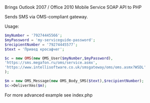 Brings Outlook 2007 / Office 2010 Mobile Service SOAP API to PHP

Sends SMS via OMS-compliant gateway.

Usage:
```php
$myNumber = '79274445566';
$myPassword = 'my-serviceguide-password';
$recipientNumber = '79274445577';
$text = 'Привед кросафчег';

$c = new OMS(new OMS_User($myNumber,$myPassword),
'https://sms.megafon.ru/oms/service.asmx',
'https://www.intellisoftware.co.uk/smsgateway/oms/oms.asmx?WSDL'
);

$m = new OMS_Message(new OMS_Body_SMS($text),$recipientNumber);
$c->DeliverXms($m);
```
For more advanced example see index.php